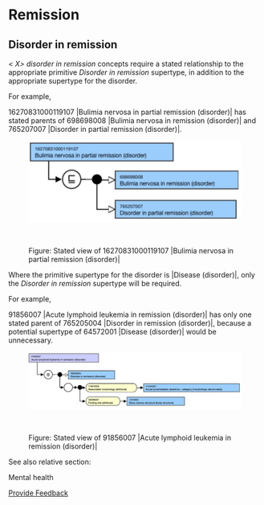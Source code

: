 # Remission

## Disorder in remission

_< X> disorder in remission_ concepts require a stated relationship to the appropriate primitive _Disorder in remission_ supertype, in addition to the appropriate supertype for the disorder.

For example,

16270831000119107 |Bulimia nervosa in partial remission (disorder)| has stated parents of 698698008 |Bulimia nervosa in remission (disorder)| and 765207007 |Disorder in partial remission (disorder)|.

<figure><img src="../../../../../../.gitbook/assets/image (44) (1) (1).png" alt=""><figcaption></figcaption></figure>

<figure><img src="../../../../../../authoring/clinical-finding-and-disorder/images/174690538.png" alt=""><figcaption><p>Figure: Stated view of 16270831000119107 |Bulimia nervosa in partial remission (disorder)|</p></figcaption></figure>

Where the primitive supertype for the disorder is |Disease (disorder)|, only the _Disorder in remission_ supertype will be required.

For example,

91856007 |Acute lymphoid leukemia in remission (disorder)| has only one stated parent of 765205004 |Disorder in remission (disorder)|, because a potential supertype of 64572001 |Disease (disorder)| would be unnecessary.

<figure><img src="../../../../../../.gitbook/assets/image (45) (1) (1).png" alt=""><figcaption></figcaption></figure>

<figure><img src="../../../../../../authoring/clinical-finding-and-disorder/images/174690540.png" alt=""><figcaption><p>Figure: Stated view of 91856007 |Acute lymphoid leukemia in remission (disorder)|</p></figcaption></figure>

See also relative section:

Mental health

<a href="https://docs.google.com/forms/d/e/1FAIpQLScTmbZIf0UEQwYDkY27EEWBkaiYkHSbR0_9DmFrMLXoQLyL7Q/viewform?usp=pp_url&#x26;entry.1767247133=SCT+Editorial+Guide&#x26;entry.670899847=Remission" class="button primary">Provide Feedback</a>
